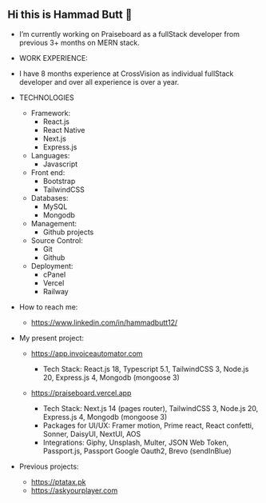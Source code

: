 ## Hi this is Hammad Butt 👋

- I’m currently working on Praiseboard as a fullStack developer from previous 3+ months on MERN stack.
  
- WORK EXPERIENCE:
- I have 8 months experience at CrossVision as individual fullStack developer and over all experience is over a year.
  
- TECHNOLOGIES
  - Framework:
      - React.js
      - React Native
      - Next.js
      - Express.js
  - Languages:
      - Javascript
  - Front end:
      - Bootstrap
      - TailwindCSS
  - Databases:
      - MySQL
      - Mongodb
  - Management:
      - Github projects
  - Source Control:
      - Git
      - Github
  - Deployment:
      - cPanel
      - Vercel
      - Railway
  
- How to reach me:
  - https://www.linkedin.com/in/hammadbutt12/
  
- My present project:
  
  - https://app.invoiceautomator.com
    - Tech Stack: React.js 18, Typescript 5.1, TailwindCSS 3, Node.js 20, Express.js 4, Mongodb (mongoose 3)
  
  - https://praiseboard.vercel.app
    - Tech Stack: Next.js 14 (pages router), TailwindCSS 3, Node.js 20, Express.js 4, Mongodb (mongoose 3)
    - Packages for UI/UX: Framer motion, Prime react, React confetti, Sonner, DaisyUI, NextUI, AOS
    - Integrations: Giphy, Unsplash, Multer, JSON Web Token, Passport.js, Passport Google Oauth2, Brevo (sendInBlue)
    
- Previous projects:
  - https://ptatax.pk
  - https://askyourplayer.com


